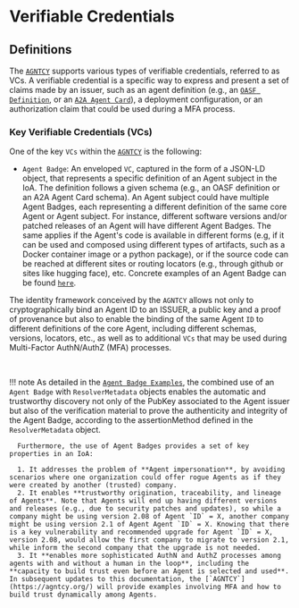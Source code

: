 # Verifiable Credentials

## Definitions

The [`AGNTCY`](https://agntcy.org/) supports various types of verifiable credentials, referred to as VCs. A verifiable credential is a specific way to express and present a set of claims made by an issuer, such as an agent definition (e.g., an [`OASF Definition`](https://schema.oasf.outshift.com/objects), or an [`A2A Agent Card`](https://github.com/google/A2A/blob/main/specification/json/a2a.json#AgentCard)), a deployment configuration, or an authorization claim that could be used during a MFA process.

### Key Verifiable Credentials (VCs)

One of the key `VCs` within the [`AGNTCY`](https://agntcy.org/) is the following:

- `Agent Badge`: An enveloped `VC`, captured in the form of a JSON-LD object, that represents a specific definition of an Agent subject in the IoA. The definition follows a given schema (e.g., an OASF definition or an A2A Agent Card schema). An Agent subject could have multiple Agent Badges, each representing a different definition of the same core Agent or Agent subject. For instance, different software versions and/or patched releases of an Agent will have different Agent Badges. The same applies if the Agent's code is available in different forms (e.g, if it can be used and composed using different types of artifacts, such as a Docker container image or a python package), or if the source code can be reached at different sites or routing locators (e.g., through github or sites like hugging face), etc. Concrete examples of an Agent Badge can be found [`here`](https://spec.identity.agntcy.org/docs/vc/agent-badge).

<!---
- `Agent Passport`: An enveloped `VC`, captured in the form of a JSON-LD object, that represents an Agent subject in the IoA. While an Agent subject could have "n" different Agent Badges or definitions, it will be associated to one "Agent Passport", which in turn will be associated to single Agent `ID`. Hence, there is:

  - An n:1 relationship between Agent Badges and an Agent Passport
  - A 1:1 relationship between an Agent Passport and an Agent `ID`
  - A common element that binds Agent Badges and an Agent Passport, which is the same Agent `ID`.

More specifically, the role of the "Agent Passport" is to cryptographically bind an Agent ID to an ISSUER, a public key and a proof of provenance, while the role of the Agent Badges is to enable the binding of the same Agent `ID` to different definitions of the core Agent, including different schemas, versions, locators, etc., as well as to additional `VCs` that may be used during Multi-Factor AuthN/AuthZ (MFA) processes. A concrete example of an Agent Passport can be found [`here`](../vc/agent-passport.md).

-->

The identity framework conceived by the `AGNTCY` allows not only to cryptographically bind an Agent ID to an ISSUER, a public key and a proof of provenance but also to enable the binding of the same Agent `ID` to different definitions of the core Agent, including different schemas, versions, locators, etc., as well as to additional `VCs` that may be used during Multi-Factor AuthN/AuthZ (MFA) processes.

<br />

!!! note
    As detailed in the [`Agent Badge Examples`](https://spec.identity.agntcy.org/docs/vc/agent-badge), the combined use of an `Agent Badge` with `ResolverMetadata` objects enables the automatic and trustworthy discovery not only of the PubKey associated to the Agent issuer but also of the verification material to prove the authenticity and integrity of the Agent Badge, according to the assertionMethod defined in the `ResolverMetadata` object.

      Furthermore, the use of Agent Badges provides a set of key properties in an IoA:

      1. It addresses the problem of **Agent impersonation**, by avoiding scenarios where one organization could offer rogue Agents as if they were created by another (trusted) company.
      2. It enables **trustworthy origination, traceability, and lineage of Agents**. Note that Agents will end up having different versions and releases (e.g., due to security patches and updates), so while a company might be using version 2.08 of Agent `ID` = X, another company might be using version 2.1 of Agent Agent `ID` = X. Knowing that there is a key vulnerability and recommended upgrade for Agent `ID` = X, version 2.08, would allow the first company to migrate to version 2.1, while inform the second company that the upgrade is not needed.
      3. It **enables more sophisticated AuthN and AuthZ processes among agents with and without a human in the loop**, including the **capacity to build trust even before an Agent is selected and used**. In subsequent updates to this documentation, the [`AGNTCY`](https://agntcy.org/) will provide examples involving MFA and how to build trust dynamically among Agents.

